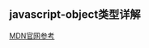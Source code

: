 ## javascript-object类型详解

[MDN官网参考](https://developer.mozilla.org/zh-CN/docs/Web/JavaScript/Reference/Global_Objects/Object)
